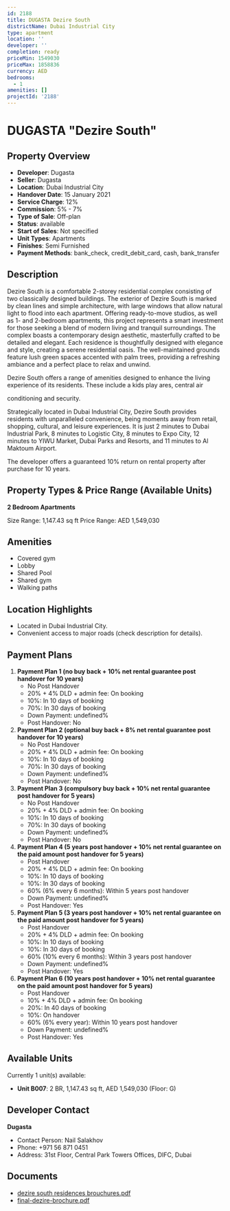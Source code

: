 ```yaml
---
id: 2188
title: DUGASTA Dezire South
districtName: Dubai Industrial City
type: apartment
location: ''
developer: ''
completion: ready
priceMin: 1549030
priceMax: 1858836
currency: AED
bedrooms:
  - 1
amenities: []
projectId: '2188'
---
```


# DUGASTA "Dezire South"

## Property Overview
- **Developer**: Dugasta
- **Seller**: Dugasta
- **Location**: Dubai Industrial City
- **Handover Date**: 15 January 2021
- **Service Charge**: 12%
- **Commission**: 5% - 7%
- **Type of Sale**: Off-plan
- **Status**: available
- **Start of Sales**: Not specified
- **Unit Types**: Apartments
- **Finishes**: Semi Furnished
- **Payment Methods**: bank_check, credit_debit_card, cash, bank_transfer

## Description
Dezire South is a comfortable 2-storey residential complex consisting of two classically designed buildings. The exterior of Dezire South is marked by clean lines and simple architecture, with large windows that allow natural light to flood into each apartment. Offering ready-to-move studios, as well as 1- and 2-bedroom apartments, this project represents a smart investment for those seeking a blend of modern living and tranquil surroundings. The complex boasts a contemporary design aesthetic, masterfully crafted to be detailed and elegant. Each residence is thoughtfully designed with elegance and style, creating a serene residential oasis. The well-maintained grounds feature lush green spaces accented with palm trees, providing a refreshing ambiance and a perfect place to relax and unwind.

Dezire South offers a range of amenities designed to enhance the living experience of its residents. These include a kids play ares, central air

conditioning and security.

Strategically located in Dubai Industrial City, Dezire South provides residents with unparalleled convenience, being moments away from retail, shopping, cultural, and leisure experiences. It is just 2 minutes to Dubai Industrial Park, 8 minutes to Logistic City, 8 minutes to Expo City, 12 minutes to YIWU Market, Dubai Parks and Resorts, and 11 minutes to Al Maktoum Airport.

The developer offers a guaranteed 10% return on rental property after purchase for 10 years.

## Property Types & Price Range (Available Units)
**2 Bedroom Apartments**

Size Range: 1,147.43 sq ft
Price Range: AED 1,549,030

## Amenities
- Covered gym
- Lobby
- Shared Pool
- Shared gym
- Walking paths

## Location Highlights
- Located in Dubai Industrial City.
- Convenient access to major roads (check description for details).

## Payment Plans
1. **Payment Plan 1 (no buy back + 10% net rental guarantee post handover for 10 years)**
   - No Post Handover
   - 20% + 4% DLD + admin fee: On booking
   - 10%: In 10 days of booking
   - 70%: In 30 days of booking
   - Down Payment: undefined%
   - Post Handover: No
2. **Payment Plan 2 (optional buy back + 8% net rental guarantee post handover for 10 years)**
   - No Post Handover
   - 20% + 4% DLD + admin fee: On booking
   - 10%: In 10 days of booking
   - 70%: In 30 days of booking
   - Down Payment: undefined%
   - Post Handover: No
3. **Payment Plan 3 (compulsory buy back + 10% net rental guarantee post handover for 5 years)**
   - No Post Handover
   - 20% + 4% DLD + admin fee: On booking
   - 10%: In 10 days of booking
   - 70%: In 30 days of booking
   - Down Payment: undefined%
   - Post Handover: No
4. **Payment Plan 4 (5 years post handover + 10% net rental guarantee on the paid amount post handover for 5 years)**
   - Post Handover
   - 20% + 4% DLD + admin fee: On booking
   - 10%: In 10 days of booking
   - 10%: In 30 days of booking
   - 60% (6% every 6 months): Within 5 years post handover
   - Down Payment: undefined%
   - Post Handover: Yes
5. **Payment Plan 5 (3 years post handover + 10% net rental guarantee on the paid amount post handover for 5 years)**
   - Post Handover
   - 20% + 4% DLD + admin fee: On booking
   - 10%: In 10 days of booking
   - 10%: In 30 days of booking
   - 60% (10% every 6 months): Within 3 years post handover
   - Down Payment: undefined%
   - Post Handover: Yes
6. **Payment Plan 6 (10 years post handover + 10% net rental guarantee on the paid amount post handover for 5 years)**
   - Post Handover
   - 10% + 4% DLD + admin fee: On booking
   - 20%: In 40 days of booking
   - 10%: On handover
   - 60% (6% every year): Within 10 years post handover
   - Down Payment: undefined%
   - Post Handover: Yes

## Available Units
Currently 1 unit(s) available:
- **Unit B007**: 2 BR, 1,147.43 sq ft, AED 1,549,030 (Floor: G)

## Developer Contact
**Dugasta**
- Contact Person: Nail Salakhov
- Phone: +971 56 871 0451
- Address: 31st Floor, Central Park Towers Offices, DIFC, Dubai

## Documents
- [dezire south residences brouchures.pdf](https://cdn.geniemap.net/2024/06/07/Iy0WVrvrmxhcFOBCsSxpWVVlGCht367E5qia8HiL.pdf)
- [final-dezire-brochure.pdf](https://cdn.geniemap.net/2024/06/12/n83CYkuBpqZXTwHuRbGwH3s1z1zvJOGl2XbODS7V.pdf)
